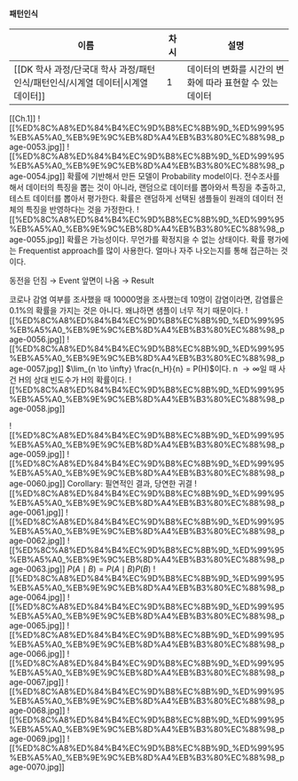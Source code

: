 #### 패턴인식
|이름|차시|설명|
|---|---|---|
|[[DK 학사 과정/단국대 학사 과정/패턴인식/패턴인식/시계열 데이터\|시계열 데이터]]|1|데이터의 변화를 시간의 변화에 따라 표현할 수 있는 데이터|
  
  
[[Ch.1]]
![[%ED%8C%A8%ED%84%B4%EC%9D%B8%EC%8B%9D_%ED%99%95%EB%A5%A0_%EB%9E%9C%EB%8D%A4%EB%B3%80%EC%88%98_page-0053.jpg]]
![[%ED%8C%A8%ED%84%B4%EC%9D%B8%EC%8B%9D_%ED%99%95%EB%A5%A0_%EB%9E%9C%EB%8D%A4%EB%B3%80%EC%88%98_page-0054.jpg]]
확률에 기반해서 만든 모델이 Probability model이다.
전수조사를 해서 데이터의 특징을 뽑는 것이 아니라, 랜덤으로 데이터를 뽑아와서 특징을 추출하고, 테스트 데이터를 뽑아서 평가한다.
확률은 랜덤하게 선택된 샘플들이 원래의 데이터 전체의 특징을 반영하다는 것을 가정한다.
![[%ED%8C%A8%ED%84%B4%EC%9D%B8%EC%8B%9D_%ED%99%95%EB%A5%A0_%EB%9E%9C%EB%8D%A4%EB%B3%80%EC%88%98_page-0055.jpg]]
확률은 가능성이다. 무언가를 확정지을 수 없는 상태이다.
확률 평가에는 Frequentist approach를 많이 사용한다. 얼마나 자주 나오는지를 통해 접근하는 것이다.
  
동전을 던짐 → Event
앞면이 나옴 → Result
  
코로나 감염 여부를 조사했을 때 10000명을 조사했는데 10명이 감염이라면, 감염률은 0.1%의 확률을 가지는 것은 아니다. 왜냐하면 샘플이 너무 적기 때문이다.
![[%ED%8C%A8%ED%84%B4%EC%9D%B8%EC%8B%9D_%ED%99%95%EB%A5%A0_%EB%9E%9C%EB%8D%A4%EB%B3%80%EC%88%98_page-0056.jpg]]
![[%ED%8C%A8%ED%84%B4%EC%9D%B8%EC%8B%9D_%ED%99%95%EB%A5%A0_%EB%9E%9C%EB%8D%A4%EB%B3%80%EC%88%98_page-0057.jpg]]
$\lim_{n \to \infty} \frac{n_H}{n} = P(H)$﻿이다.
n $\to \infty$﻿일 때 사건 H의 상대 빈도수가 H의 확률이다.
![[%ED%8C%A8%ED%84%B4%EC%9D%B8%EC%8B%9D_%ED%99%95%EB%A5%A0_%EB%9E%9C%EB%8D%A4%EB%B3%80%EC%88%98_page-0058.jpg]]
  
![[%ED%8C%A8%ED%84%B4%EC%9D%B8%EC%8B%9D_%ED%99%95%EB%A5%A0_%EB%9E%9C%EB%8D%A4%EB%B3%80%EC%88%98_page-0059.jpg]]
![[%ED%8C%A8%ED%84%B4%EC%9D%B8%EC%8B%9D_%ED%99%95%EB%A5%A0_%EB%9E%9C%EB%8D%A4%EB%B3%80%EC%88%98_page-0060.jpg]]
Corollary: 필연적인 결과, 당연한 귀결
![[%ED%8C%A8%ED%84%B4%EC%9D%B8%EC%8B%9D_%ED%99%95%EB%A5%A0_%EB%9E%9C%EB%8D%A4%EB%B3%80%EC%88%98_page-0061.jpg]]
![[%ED%8C%A8%ED%84%B4%EC%9D%B8%EC%8B%9D_%ED%99%95%EB%A5%A0_%EB%9E%9C%EB%8D%A4%EB%B3%80%EC%88%98_page-0062.jpg]]
![[%ED%8C%A8%ED%84%B4%EC%9D%B8%EC%8B%9D_%ED%99%95%EB%A5%A0_%EB%9E%9C%EB%8D%A4%EB%B3%80%EC%88%98_page-0063.jpg]]
$P(A\mid B) = P(A\mid B)P(B)$﻿
![[%ED%8C%A8%ED%84%B4%EC%9D%B8%EC%8B%9D_%ED%99%95%EB%A5%A0_%EB%9E%9C%EB%8D%A4%EB%B3%80%EC%88%98_page-0064.jpg]]
![[%ED%8C%A8%ED%84%B4%EC%9D%B8%EC%8B%9D_%ED%99%95%EB%A5%A0_%EB%9E%9C%EB%8D%A4%EB%B3%80%EC%88%98_page-0065.jpg]]
![[%ED%8C%A8%ED%84%B4%EC%9D%B8%EC%8B%9D_%ED%99%95%EB%A5%A0_%EB%9E%9C%EB%8D%A4%EB%B3%80%EC%88%98_page-0066.jpg]]
![[%ED%8C%A8%ED%84%B4%EC%9D%B8%EC%8B%9D_%ED%99%95%EB%A5%A0_%EB%9E%9C%EB%8D%A4%EB%B3%80%EC%88%98_page-0067.jpg]]
![[%ED%8C%A8%ED%84%B4%EC%9D%B8%EC%8B%9D_%ED%99%95%EB%A5%A0_%EB%9E%9C%EB%8D%A4%EB%B3%80%EC%88%98_page-0068.jpg]]
![[%ED%8C%A8%ED%84%B4%EC%9D%B8%EC%8B%9D_%ED%99%95%EB%A5%A0_%EB%9E%9C%EB%8D%A4%EB%B3%80%EC%88%98_page-0069.jpg]]
![[%ED%8C%A8%ED%84%B4%EC%9D%B8%EC%8B%9D_%ED%99%95%EB%A5%A0_%EB%9E%9C%EB%8D%A4%EB%B3%80%EC%88%98_page-0070.jpg]]